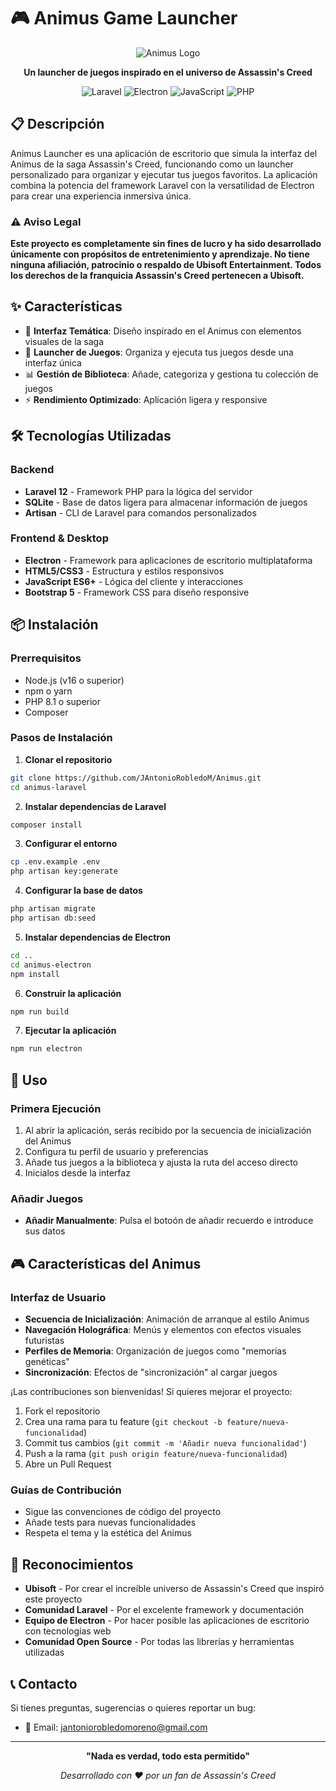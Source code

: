 # 🎮 Animus Game Launcher

<div align="center">

![Animus Logo](https://images-wixmp-ed30a86b8c4ca887773594c2.wixmp.com/f/2375b6aa-3b46-4f38-96bb-2ad51c725965/d743dyb-f9ecdc9d-73e9-4bd2-a0e3-62a7f9c653c4.jpg/v1/fill/w_1024,h_683,q_75,strp/logo_del_animus_o_del_abstergo__assasins_creed__by_germaxx203_d743dyb-fullview.jpg?token=eyJ0eXAiOiJKV1QiLCJhbGciOiJIUzI1NiJ9.eyJzdWIiOiJ1cm46YXBwOjdlMGQxODg5ODIyNjQzNzNhNWYwZDQxNWVhMGQyNmUwIiwiaXNzIjoidXJuOmFwcDo3ZTBkMTg4OTgyMjY0MzczYTVmMGQ0MTVlYTBkMjZlMCIsIm9iaiI6W1t7ImhlaWdodCI6Ijw9NjgzIiwicGF0aCI6IlwvZlwvMjM3NWI2YWEtM2I0Ni00ZjM4LTk2YmItMmFkNTFjNzI1OTY1XC9kNzQzZHliLWY5ZWNkYzlkLTczZTktNGJkMi1hMGUzLTYyYTdmOWM2NTNjNC5qcGciLCJ3aWR0aCI6Ijw9MTAyNCJ9XV0sImF1ZCI6WyJ1cm46c2VydmljZTppbWFnZS5vcGVyYXRpb25zIl19.bJpuKFHAhCUWjD8We7yjJQYuAF4iouYB5gffSJDaeyo)

**Un launcher de juegos inspirado en el universo de Assassin's Creed**

![Laravel](https://img.shields.io/badge/Laravel-FF2D20?style=for-the-badge&logo=laravel&logoColor=white)
![Electron](https://img.shields.io/badge/Electron-191970?style=for-the-badge&logo=Electron&logoColor=white)
![JavaScript](https://img.shields.io/badge/JavaScript-F7DF1E?style=for-the-badge&logo=javascript&logoColor=black)
![PHP](https://img.shields.io/badge/PHP-777BB4?style=for-the-badge&logo=php&logoColor=white)

</div>

## 📋 Descripción

Animus Launcher es una aplicación de escritorio que simula la interfaz del Animus de la saga Assassin's Creed, funcionando como un launcher personalizado para organizar y ejecutar tus juegos favoritos. La aplicación combina la potencia del framework Laravel con la versatilidad de Electron para crear una experiencia inmersiva única.

### ⚠️ Aviso Legal

**Este proyecto es completamente sin fines de lucro y ha sido desarrollado únicamente con propósitos de entretenimiento y aprendizaje. No tiene ninguna afiliación, patrocinio o respaldo de Ubisoft Entertainment. Todos los derechos de la franquicia Assassin's Creed pertenecen a Ubisoft.**

## ✨ Características

- 🎨 **Interfaz Temática**: Diseño inspirado en el Animus con elementos visuales de la saga
- 🚀 **Launcher de Juegos**: Organiza y ejecuta tus juegos desde una interfaz única
- 📊 **Gestión de Biblioteca**: Añade, categoriza y gestiona tu colección de juegos
- ⚡ **Rendimiento Optimizado**: Aplicación ligera y responsive

## 🛠️ Tecnologías Utilizadas

### Backend
- **Laravel 12** - Framework PHP para la lógica del servidor
- **SQLite** - Base de datos ligera para almacenar información de juegos
- **Artisan** - CLI de Laravel para comandos personalizados

### Frontend & Desktop
- **Electron** - Framework para aplicaciones de escritorio multiplataforma
- **HTML5/CSS3** - Estructura y estilos responsivos
- **JavaScript ES6+** - Lógica del cliente y interacciones
- **Bootstrap 5** - Framework CSS para diseño responsive

## 📦 Instalación

### Prerrequisitos

- Node.js (v16 o superior)
- npm o yarn
- PHP 8.1 o superior
- Composer

### Pasos de Instalación

1. **Clonar el repositorio**
```bash
git clone https://github.com/JAntonioRobledoM/Animus.git
cd animus-laravel
```

2. **Instalar dependencias de Laravel**
```bash
composer install
```

3. **Configurar el entorno**
```bash
cp .env.example .env
php artisan key:generate
```

4. **Configurar la base de datos**
```bash
php artisan migrate
php artisan db:seed
```

5. **Instalar dependencias de Electron**
```bash
cd ..
cd animus-electron
npm install
```

6. **Construir la aplicación**
```bash
npm run build
```

7. **Ejecutar la aplicación**
```bash
npm run electron
```

## 🚀 Uso

### Primera Ejecución

1. Al abrir la aplicación, serás recibido por la secuencia de inicialización del Animus
2. Configura tu perfil de usuario y preferencias
3. Añade tus juegos a la biblioteca y ajusta la ruta del acceso directo
4. Inicialos desde la interfaz

### Añadir Juegos

- **Añadir Manualmente**: Pulsa el botoón de añadir recuerdo e introduce sus datos

## 🎮 Características del Animus

### Interfaz de Usuario
- **Secuencia de Inicialización**: Animación de arranque al estilo Animus
- **Navegación Holográfica**: Menús y elementos con efectos visuales futuristas
- **Perfiles de Memoria**: Organización de juegos como "memorias genéticas"
- **Sincronización**: Efectos de "sincronización" al cargar juegos

¡Las contribuciones son bienvenidas! Si quieres mejorar el proyecto:

1. Fork el repositorio
2. Crea una rama para tu feature (`git checkout -b feature/nueva-funcionalidad`)
3. Commit tus cambios (`git commit -m 'Añadir nueva funcionalidad'`)
4. Push a la rama (`git push origin feature/nueva-funcionalidad`)
5. Abre un Pull Request

### Guías de Contribución

- Sigue las convenciones de código del proyecto
- Añade tests para nuevas funcionalidades
- Respeta el tema y la estética del Animus

## 🙏 Reconocimientos

- **Ubisoft** - Por crear el increíble universo de Assassin's Creed que inspiró este proyecto
- **Comunidad Laravel** - Por el excelente framework y documentación
- **Equipo de Electron** - Por hacer posible las aplicaciones de escritorio con tecnologías web
- **Comunidad Open Source** - Por todas las librerías y herramientas utilizadas

## 📞 Contacto

Si tienes preguntas, sugerencias o quieres reportar un bug:

- 📧 Email: jantoniorobledomoreno@gmail.com

---

<div align="center">

**"Nada es verdad, todo esta permitido"**

*Desarrollado con ❤️ por un fan de Assassin's Creed*

</div>